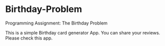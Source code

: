 # Birthday-Problem
Programming Assignment: The Birthday Problem

This is a simple Birthday card generator App.
You can share your reviews. Please check this app.
